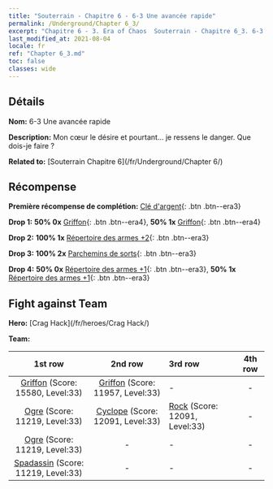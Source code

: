 ```yaml
---
title: "Souterrain - Chapitre 6 - 6-3 Une avancée rapide"
permalink: /Underground/Chapter 6_3/
excerpt: "Chapitre 6 - 3. Era of Chaos  Souterrain - Chapitre 6_3. 6-3 Une avancée rapide"
last_modified_at: 2021-08-04
locale: fr
ref: "Chapter 6_3.md"
toc: false
classes: wide
---
```


## Détails

 **Nom:** 6-3 Une avancée rapide

 **Description:** Mon cœur le désire et pourtant... je ressens le danger. Que dois-je faire ?

 **Related to:** [Souterrain Chapitre 6](/fr/Underground/Chapter 6/)

## Récompense

 **Première récompense de complétion:** [Clé d'argent](/ItemsFR/con_693/){: .btn .btn--era3}

 **Drop 1:** **50% 0x** [Griffon](/ItemsFR/unt_192/){: .btn .btn--era4}, **50% 1x** [Griffon](/ItemsFR/unt_192/){: .btn .btn--era4}

 **Drop 2:** **100% 1x** [Répertoire des armes +2](/ItemsFR/mat_32/){: .btn .btn--era3}

 **Drop 3:** **100% 2x** [Parchemins de sorts](/ItemsFR/con_694/){: .btn .btn--era3}

 **Drop 4:** **50% 0x** [Répertoire des armes +1](/ItemsFR/mat_25/){: .btn .btn--era3}, **50% 1x** [Répertoire des armes +1](/ItemsFR/mat_25/){: .btn .btn--era3}


## Fight against Team
 **Hero:** [Crag Hack](/fr/heroes/Crag Hack/)

 **Team:**


  | 1st row | 2nd row | 3rd row | 4th row |
  |:----:|:----:|:----|:----:|
  | [Griffon](/fr/units/Griffin/) (Score: 15580, Level:33)  | [Griffon](/fr/units/Griffin/) (Score: 11957, Level:33)  | - | - |
  | [Ogre](/fr/units/Ogre/) (Score: 11219, Level:33)  | [Cyclope](/fr/units/Cyclops/) (Score: 12091, Level:33)  | [Rock](/fr/units/Roc/) (Score: 12091, Level:33)  | - |
  | [Ogre](/fr/units/Ogre/) (Score: 11219, Level:33)  | - | - | - |
  | [Spadassin](/fr/units/Swordsman/) (Score: 11219, Level:33)  | - | - | - |


